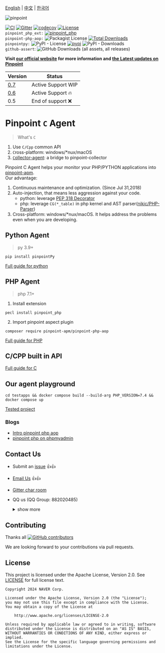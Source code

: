 [English](Readme.md) | [中文](Readme-CN.md) | [한국어](Readme-KR.md)

![pinpoint](images/logo.png)

[![CI](https://github.com/pinpoint-apm/pinpoint-c-agent/actions/workflows/main.yml/badge.svg)](https://github.com/pinpoint-apm/pinpoint-c-agent/actions/workflows/main.yml) [![Gitter](https://badges.gitter.im/naver/pinpoint-c-agent.svg)](https://gitter.im/naver/pinpoint-c-agent?utm_source=badge&utm_medium=badge&utm_campaign=pr-badge) [![codecov](https://codecov.io/gh/pinpoint-apm/pinpoint-c-agent/branch/master/graph/badge.svg?token=KswbmFvWp3)](https://codecov.io/gh/pinpoint-apm/pinpoint-c-agent) [![License](https://img.shields.io/github/license/pinpoint-apm/pinpoint-c-agent)](LICENSE) \
`pinpoint_php_ext:` [![pinpoint_php](https://img.shields.io/badge/php-7.1~8.3-8892BF)](https://pecl.php.net/package/pinpoint_php)\
`pinpoint-php-aop:` ![Packagist License](https://img.shields.io/packagist/l/pinpoint-apm/pinpoint-php-aop)
 [![Total Downloads](https://img.shields.io/packagist/dt/pinpoint-apm/pinpoint-php-aop.svg?style=flat-square)](https://packagist.org/packages/pinpoint-apm/pinpoint-php-aop)\
`pinpointpy:` ![PyPI - License](https://img.shields.io/pypi/l/pinpointpy)
 [![pypi](https://badge.fury.io/py/pinpointpy.svg)](https://pypi.org/project/pinpointpy/)
![PyPI - Downloads](https://img.shields.io/pypi/dm/pinpointpy)\
`github-assert`: ![GitHub Downloads (all assets, all releases)](https://img.shields.io/github/downloads/pinpoint-apm/pinpoint-c-agent/total)



**Visit [our official website](http://pinpoint-apm.github.io/pinpoint/) for more information and [the Latest updates on Pinpoint](https://pinpoint-apm.github.io/pinpoint/news.html)**  

|Version | Status |
|---|---- |
| [ 0.7 ](https://github.com/pinpoint-apm/pinpoint-c-agent/tree/0.7)  | Active Support  WIP |
| [ 0.6 ](https://github.com/pinpoint-apm/pinpoint-c-agent/tree/dev)  | Active Support  🔥 |
 | 0.5 | End of support ❌ |
 
# Pinpoint `C` Agent

> What's `C`

1. Use `C/Cpp` common API
2. `C`ross-platform: windows/*nux/macOS 
3. [`C`ollector-agent](DOC/collector-agent/Readme.md): a bridge to pinpoint-collector

Pinpoint C Agent helps your monitor your PHP/PYTHON applications into [pinpoint-apm](https://github.com/pinpoint-apm/pinpoint).\
Our advantage:
1. Continuous maintenance and optimization. (Since Jul 31,2018)
2. Auto-injection, that means less aggression against your code.
    - python: leverage [PEP 318 Decorator](https://peps.python.org/pep-0318/) 
    - php: leverage `CG(*_table)` in php kernel and AST parser([nikic/PHP-Parser](https://github.com/nikic/PHP-Parser))
3. Cross-platform: windows/*nux/macOS. It helps address the problems even when you are developing.

## Python Agent

> py 3.9+

`pip install pinpointPy`

[Full guide for python](DOC/PY/Readme.md) 

## PHP Agent

> php 7.1+

1. Install extension

` pecl install pinpoint_php `

2. Import pinpoint aspect plugin

`composer require pinpoint-apm/pinpoint-php-aop`

[Full guide for PHP](DOC/PHP/Readme.md) 

## C/CPP built in API

[Full guide for C](DOC/C-CPP/Readme.md)


## Our agent playground

`cd testapps && docker compose build --build-arg PHP_VERSION=7.4 && docker compose up`

[Tested project](/testapps/readme.md)

### Blogs 

- [Intro pinpoint php aop](https://github.com/pinpoint-apm/pinpoint-php-aop/wiki/Intro-pinpoint-php-aop)
- [pinpoint php on phpmyadmin](https://github.com/pinpoint-apm/pinpoint-c-agent/wiki/phpmyadmin_en)


## Contact Us

* Submit an [issue](https://github.com/pinpoint-apm/pinpoint-c-agent/issues) 👍👍
* [Email Us](mailto:dl_cd_pinpoint@navercorp.com)   👍👍
* [Gitter char room](https://gitter.im/naver/pinpoint-c-agent)
* QQ us (QQ Group: 882020485)
    <details>
    <summary> show more 
    </summary>

    |          QQ Group1: 897594820          |          QQ Group2: 812507584           |          QQ Group3: 882020485           |               DING Group : 21981598                |
    | :------------------------------------: | :-------------------------------------: | :-------------------------------------: | :------------------------------------------------: |
    | ![QQ Group1](images/NAVERPinpoint.png) | ![QQ Group2](images/NAVERPinpoint2.png) | ![QQ Group3](images/NAVERPinpoint3.png) | ![DING Group](images/NaverPinpoint交流群-DING.jpg) |
</details>

## Contributing

Thanks all [![GitHub contributors](https://img.shields.io/github/contributors/pinpoint-apm/pinpoint-c-agent)](https://github.com/pinpoint-apm/pinpoint-c-agent/graphs/contributors)

We are looking forward to your contributions via pull requests.

## License
This project is licensed under the Apache License, Version 2.0.
See [LICENSE](LICENSE) for full license text.

```
Copyright 2024 NAVER Corp.

Licensed under the Apache License, Version 2.0 (the "License");
you may not use this file except in compliance with the License.
You may obtain a copy of the License at

    http://www.apache.org/licenses/LICENSE-2.0

Unless required by applicable law or agreed to in writing, software
distributed under the License is distributed on an "AS IS" BASIS,
WITHOUT WARRANTIES OR CONDITIONS OF ANY KIND, either express or implied.
See the License for the specific language governing permissions and
limitations under the License.
```
